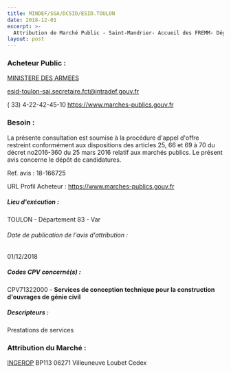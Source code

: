 ```yaml
---
title: MINDEF/SGA/DCSID/ESID.TOULON
date: 2018-12-01
excerpt: >-
  Attribution de Marché Public - Saint-Mandrier- Accueil des FREMM- Dégazage au Lazaret- Marché de maîtrise d'oeuvre privée
layout: post
---
```


### Acheteur Public : 
<a href="/acheteur-131/siren-110090016"> MINISTERE DES ARMEES</a><br/>



esid-toulon-sai.secretaire.fct@intradef.gouv.fr

( 33) 4-22-42-45-10
https://www.marches-publics.gouv.fr
### Besoin :

La présente consultation est soumise à la procédure d'appel d'offre restreint conformément aux dispositions des articles 25, 66 et 69 à 70 du décret no2016-360 du 25 mars 2016 relatif aux marchés publics. Le présent avis concerne le dépôt de candidatures.

Ref. avis : 18-166725

URL Profil Acheteur : https://www.marches-publics.gouv.fr

##### Lieu d'exécution :

TOULON - Département 83 - Var

###### Date de publication de l'avis d'attribution : 
01/12/2018

##### Codes CPV concerné(s) :
CPV71322000 - **Services de conception technique pour la construction d'ouvrages de génie civil** <br/>

##### Descripteurs :
Prestations de services <br/>

### Attribution du Marché :
<a href="/entreprise-565/siren-489626135"> INGEROP</a>    BP113 06271 Villeuneuve Loubet Cedex <br/>
